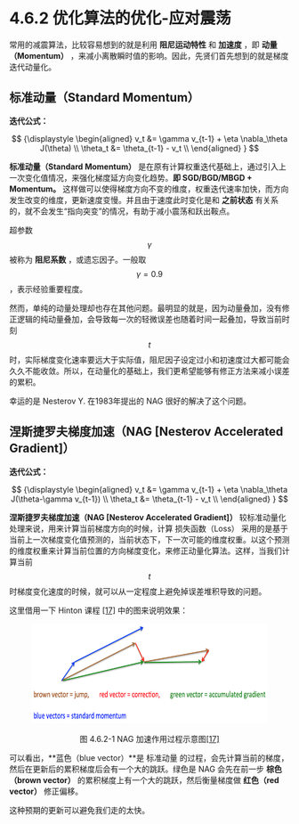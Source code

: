 
# 4.6.2 优化算法的优化-应对震荡

常用的减震算法，比较容易想到的就是利用 **阻尼运动特性** 和 **加速度** ，即 **动量（Momentum）** ，来减小离散瞬时值的影响。因此，先贤们首先想到的就是梯度迭代动量化。

## **标准动量（Standard Momentum）**

**迭代公式：**

$$
{\displaystyle 
 \begin{aligned}
   v_t &= \gamma v_{t-1} + \eta \nabla_\theta J(\theta) \\
   \theta_t &= \theta_{t-1} - v_t \\
 \end{aligned}
}
$$

**标准动量（Standard Momentum）** 是在原有计算权重迭代基础上，通过引入上一次变化值情况，来强化梯度延方向变化趋势。**即 SGD/BGD/MBGD + Momentum。** 这样做可以使得梯度方向不变的维度，权重迭代速率加快，而方向发生改变的维度，更新速度变慢。并且由于速度此时变化是和 **之前状态** 有关系的，就不会发生“指向突变”的情况，有助于减小震荡和跃出鞍点。

超参数 $$\gamma$$ 被称为 **阻尼系数** ，或遗忘因子。一般取 $$\gamma = 0.9$$ ，表示经验重要程度。

然而，单纯的动量处理却也存在其他问题。最明显的就是，因为动量叠加，没有修正逻辑的纯动量叠加，会导致每一次的轻微误差也随着时间一起叠加，导致当前时刻 $$t$$ 时，实际梯度变化速率要远大于实际值，阻尼因子设定过小和初速度过大都可能会久久不能收敛。所以，在动量化的基础上，我们更希望能够有修正方法来减小误差的累积。

幸运的是 Nesterov Y. 在1983年提出的 NAG 很好的解决了这个问题。

## **涅斯捷罗夫梯度加速（NAG [Nesterov Accelerated Gradient]）**

**迭代公式：**

$$
{\displaystyle 
 \begin{aligned}
   v_t &= \gamma v_{t-1} + \eta \nabla_\theta J(\theta-\gamma v_{t-1}) \\
   \theta_t &= \theta_{t-1} - v_t \\
 \end{aligned}
}
$$

**涅斯捷罗夫梯度加速（NAG [Nesterov Accelerated Gradient]）** 较标准动量化处理来说，用来计算当前梯度方向的时候，计算 损失函数（Loss） 采用的是基于当前上一次梯度变化值预测的，当前状态下，下一次可能的维度权重。以这个预测的维度权重来计算当前位置的方向梯度变化，来修正动量化算法。这样，当我们计算当前 $$t$$ 时梯度变化速度的时候，就可以从一定程度上避免掉误差堆积导致的问题。

这里借用一下 Hinton 课程 [\[17\]][ref] 中的图来说明效果：

<center>
<figure>
   <img  
      width = "600" height = "180"
      src="../../Pictures/NAG.png" alt="">
    <figcaption>
      <p>图 4.6.2-1 NAG 加速作用过程示意图<a href="References_4.md">[17]</a></p>
   </figcaption>
</figure>
</center>

可以看出，**蓝色（blue vector）**是 标准动量 的过程，会先计算当前的梯度，然后在更新后的累积梯度后会有一个大的跳跃。绿色是 NAG 会先在前一步 **棕色（brown vector）** 的累积梯度上有一个大的跳跃，然后衡量梯度做 **红色（red vector）** 修正偏移。

这种预期的更新可以避免我们走的太快。


[ref]: References_4.md